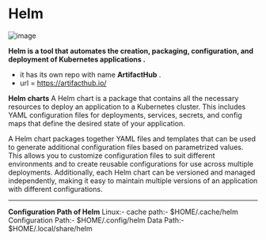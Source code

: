 # Helm
![image](https://github.com/Himanshu9960/Helm/assets/131389262/eeafa3e6-35b0-4bf2-99c6-3b7c16ca50d7)

**Helm is a tool that automates the creation, packaging, configuration, and deployment of Kubernetes applications .**
- it has its own repo with name **ArtifactHub** .
- url = https://artifacthub.io/

**Helm charts**
A Helm chart is a package that contains all the necessary resources to deploy an application to a Kubernetes cluster. This includes YAML configuration files for deployments, services, secrets, and config maps that define the desired state of your application.

A Helm chart packages together YAML files and templates that can be used to generate additional configuration files based on parametrized values. This allows you to customize configuration files to suit different environments and to create reusable configurations for use across multiple deployments. Additionally, each Helm chart can be versioned and managed independently, making it easy to maintain multiple versions of an application with different configurations.


--------------------------------------------------------------------------------------------------------------------------------------------------------------
**Configuration Path of Helm**
Linux:-
   cache path:- $HOME/.cache/helm
   Configuration Path:- $HOME/.config/helm
   Data Path:- $HOME/.local/share/helm


